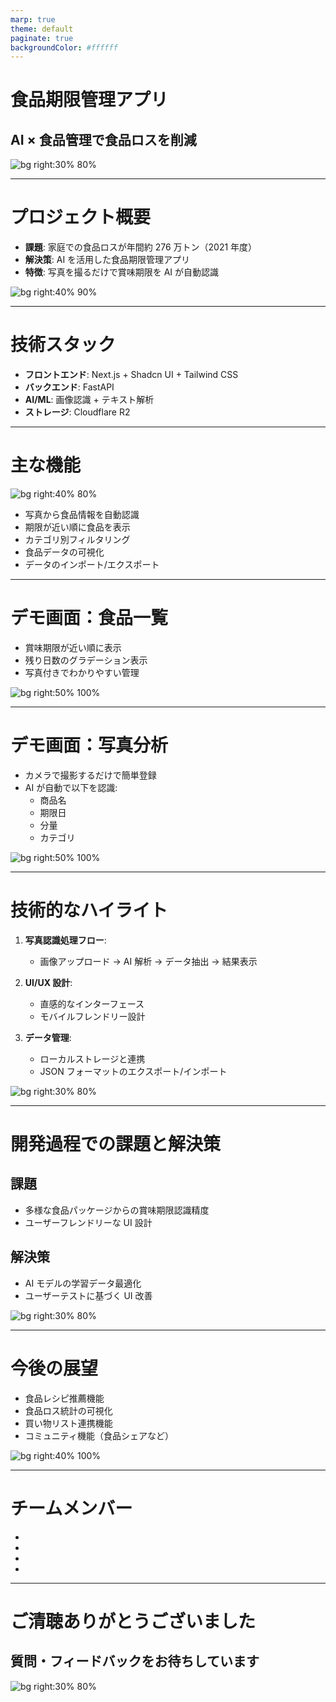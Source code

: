 ```yaml
---
marp: true
theme: default
paginate: true
backgroundColor: #ffffff
---
```


# 食品期限管理アプリ

## AI × 食品管理で食品ロスを削減

![bg right:30% 80%](public/fidgy.png)

---

# プロジェクト概要

- **課題**: 家庭での食品ロスが年間約 276 万トン（2021 年度）
- **解決策**: AI を活用した食品期限管理アプリ
- **特徴**: 写真を撮るだけで賞味期限を AI が自動認識

![bg right:40% 90%](demo/ポン酢.jpg)

---

# 技術スタック

- **フロントエンド**: Next.js + Shadcn UI + Tailwind CSS
- **バックエンド**: FastAPI
- **AI/ML**: 画像認識 + テキスト解析
- **ストレージ**: Cloudflare R2

---

# 主な機能

![bg right:40% 80%](demo/おにぎり.jpg)

- 写真から食品情報を自動認識
- 期限が近い順に食品を表示
- カテゴリ別フィルタリング
- 食品データの可視化
- データのインポート/エクスポート

---

# デモ画面：食品一覧

- 賞味期限が近い順に表示
- 残り日数のグラデーション表示
- 写真付きでわかりやすい管理

![bg right:50% 100%](demo/サンドイッチ.jpg)

---

# デモ画面：写真分析

- カメラで撮影するだけで簡単登録
- AI が自動で以下を認識:
  - 商品名
  - 期限日
  - 分量
  - カテゴリ

![bg right:50% 100%](demo/ケーキ.jpg)

---

# 技術的なハイライト

1. **写真認識処理フロー**:

   - 画像アップロード → AI 解析 → データ抽出 → 結果表示

2. **UI/UX 設計**:

   - 直感的なインターフェース
   - モバイルフレンドリー設計

3. **データ管理**:
   - ローカルストレージと連携
   - JSON フォーマットのエクスポート/インポート

![bg right:30% 80%](demo/生ハム.jpg)

---

# 開発過程での課題と解決策

## 課題

- 多様な食品パッケージからの賞味期限認識精度
- ユーザーフレンドリーな UI 設計

## 解決策

- AI モデルの学習データ最適化
- ユーザーテストに基づく UI 改善

![bg right:30% 80%](demo/チョコシュー.jpg)

---

# 今後の展望

- 食品レシピ推薦機能
- 食品ロス統計の可視化
- 買い物リスト連携機能
- コミュニティ機能（食品シェアなど）

![bg right:40% 100%](demo/タルタルフィッシュバーガー.jpg)

---

# チームメンバー

- [メンバー1]: フロントエンド開発
- [メンバー2]: バックエンド開発
- [メンバー3]: AIモデル開発
- [メンバー4]: デザイン・UI/UX

---

# ご清聴ありがとうございました

## 質問・フィードバックをお待ちしています

![bg right:30% 80%](public/fidgy.png)
